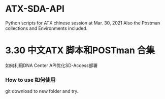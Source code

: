 # ATX-SDA-API
Python scripts for ATX chinese session at Mar. 30, 2021
Also the Postman collections and Environments included.

# 3.30 中文ATX 脚本和POSTman 合集
如何利用DNA Center API优化SD-Access部署


### How to use 如何使用
git download to new folder and try.
